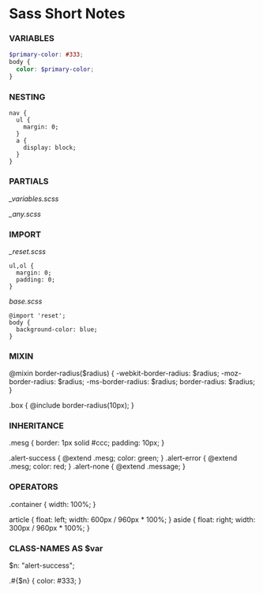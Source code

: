 # Sass Short Notes

### VARIABLES

```scss
$primary-color: #333;
body {
  color: $primary-color;
}
```
    

### NESTING

    nav {
      ul {
        margin: 0;
      }
      a {
        display: block;
      }
    }


### PARTIALS

 *_variables.scss*

 *_any.scss*


### IMPORT

 *_reset.scss*
  
    ul,ol {
      margin: 0;
      padding: 0;
    }


*base.scss*
 
    @import 'reset';
    body {
      background-color: blue;
    }

### MIXIN

@mixin border-radius($radius) {
  -webkit-border-radius: $radius;
     -moz-border-radius: $radius;
      -ms-border-radius: $radius;
          border-radius: $radius;
}

.box { @include border-radius(10px); }


### INHERITANCE

.mesg {
  border: 1px solid #ccc;
  padding: 10px; 
}

.alert-success {
  @extend .mesg;
  color: green;
}
.alert-error {
  @extend .mesg;
  color: red;
}
.alert-none {
  @extend .message;
}



### OPERATORS

.container { width: 100%; }


article {
  float: left;
  width: 600px / 960px * 100%;
}
aside {
  float: right;
  width: 300px / 960px * 100%;
}



### CLASS-NAMES AS $var

$n: "alert-success";

.#{$n} {
  color: #333;
}




